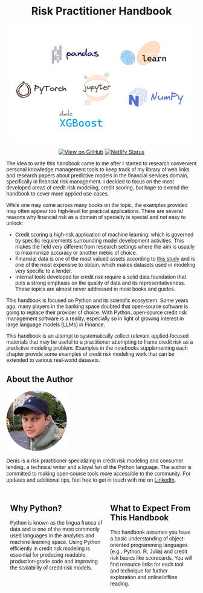 <div align="center">
<h1 align="center">
Risk Practitioner Handbook
</h1>

![Image](images/software.png)

[![View on GitHub](https://img.shields.io/badge/GitHub-View_on_GitHub-fuchsia?logo=GitHub)](https://github.com/deburky) 
[![Netlify Status](https://api.netlify.com/api/v1/badges/9e1397bb-f8f0-4ac4-88bf-8e855103606a/deploy-status)](https://app.netlify.com/sites/neon-parfait-a7dde1/deploys)
</div>

<span style="font-family: Karma, sans-serif;">

The idea to write this handbook came to me after I started to research convenient personal knowledge management tools to keep track of my library of web links and research papers about predictive models in the financial services domain, specifically in financial risk management. I decided to focus on the most developed areas of credit risk modeling, credit scoring, but hope to extend the handbook to cover more applied use-cases.

While one may come across many books on the topic, the examples provided may often appear too high-level for practical applications. There are several reasons why financial risk as a domain of specialty is special and not easy to unlock:

* Credit scoring a high-risk application of machine learning, which is governed by specific requirements surrounding model development activities. This makes the field very different from research settings where the aim is usually to maximimize accuracy or another metric of choice.
* Financial data is one of the most valued assets according to <a href="https://edmcouncil.org/wp-content/uploads/2023/03/EDM_Council_Data_ROI_SIG_Value_of_Data_29_Mar_2023_.pdf">this study</a> and is one of the most expensive to obtain, which makes datasets used in modeling very specific to a lender.
* Internal tools developed for credit risk require a solid data foundation that puts a strong emphasis on the quality of data and its representativeness. These topics are almost never addressed in most books and guides.

This handbook is focused on Python and its scientific ecosystem. Some years ago, many players in the banking space doubted that open-source software is going to replace their provider of choice. With Python, open-source credit risk management software is a reality, especially so in light of growing interest in large language models (LLMs) in Finance.

This handbook is an attempt to systematically collect relevant applied-focused materials that may be useful to a practitioner attempting to frame credit risk as a predictive modeling problem. Examples in the notebooks supplementing each chapter provide some examples of credit risk modeling work that can be extended to various real-world datasets.

</span>

## About the Author

![Image](images/photo_02.png)

<p><span style="font-family: Karma, sans-serif;">Denis is a risk practitioner specializing in credit risk modeling and consumer lending, a technical writer and a loyal fan of the Python language. The author is committed to making open-source tools more accessible to the community. For updates and additional tips, feel free to get in touch with me on <a href="https://www.linkedin.com/in/denisburakov">LinkedIn</a>.</span></p>

<style>
  .two-columns {
    display: flex;
  }

  .column {
    flex: 1;
    padding: 10px;
  }

</style>

<div class="two-columns">
  <div class="column">
    <h2>Why Python?</h2>
    <p><span style="font-family: Karma, sans-serif;">Python is known as the lingua franca of data and is one of the most commonly used languages in the analytics and machine learning space. Using Python efficiently in credit risk modeling is essential for producing readable, production-grade code and improving the scalability of credit-risk models.</span></p>
  </div>
  <div class="column">
    <h2>What to Expect From This Handbook</h2>
    <p><span style="font-family: Karma, sans-serif;">This handbook assumes you have a basic understanding of object-oriented programming languages (e.g., Python, R, Julia) and credit risk basics like scorecards. You will find resource links for each tool and technique for further exploration and online/offline reading.</span></p>
  </div>
</div>
